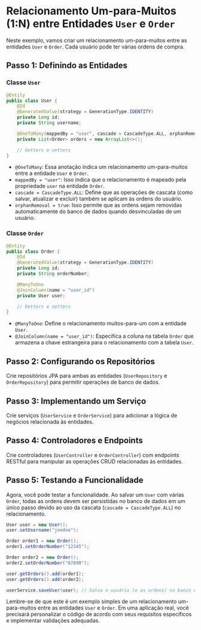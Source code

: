 # Relacionamento Um-para-Muitos (1:N) entre Entidades `User` e `Order`

Neste exemplo, vamos criar um relacionamento um-para-muitos entre as entidades `User` e `Order`. Cada usuário pode ter várias ordens de compra.

## Passo 1: Definindo as Entidades

### Classe `User`

```java
@Entity
public class User {
    @Id
    @GeneratedValue(strategy = GenerationType.IDENTITY)
    private Long id;
    private String username;

    @OneToMany(mappedBy = "user", cascade = CascadeType.ALL, orphanRemoval = true)
    private List<Order> orders = new ArrayList<>();

    // Getters e setters
}
```

- `@OneToMany`: Essa anotação indica um relacionamento um-para-muitos entre a entidade `User` e `Order`.
- `mappedBy = "user"`: Isso indica que o relacionamento é mapeado pela propriedade `user` na entidade `Order`.
- `cascade = CascadeType.ALL`: Define que as operações de cascata (como salvar, atualizar e excluir) também se aplicam às ordens do usuário.
- `orphanRemoval = true`: Isso permite que as ordens sejam removidas automaticamente do banco de dados quando desvinculadas de um usuário.

### Classe `Order`

```java
@Entity
public class Order {
    @Id
    @GeneratedValue(strategy = GenerationType.IDENTITY)
    private Long id;
    private String orderNumber;

    @ManyToOne
    @JoinColumn(name = "user_id")
    private User user;

    // Getters e setters
}
```

- `@ManyToOne`: Define o relacionamento muitos-para-um com a entidade `User`.
- `@JoinColumn(name = "user_id")`: Especifica a coluna na tabela `Order` que armazena a chave estrangeira para o relacionamento com a tabela `User`.

## Passo 2: Configurando os Repositórios

Crie repositórios JPA para ambas as entidades (`UserRepository` e `OrderRepository`) para permitir operações de banco de dados.

## Passo 3: Implementando um Serviço

Crie serviços (`UserService` e `OrderService`) para adicionar a lógica de negócios relacionada às entidades.

## Passo 4: Controladores e Endpoints

Crie controladores (`UserController` e `OrderController`) com endpoints RESTful para manipular as operações CRUD relacionadas às entidades.

## Passo 5: Testando a Funcionalidade

Agora, você pode testar a funcionalidade. Ao salvar um `User` com várias `Order`, todas as ordens devem ser persistidas no banco de dados em um único passo devido ao uso da cascata (`cascade = CascadeType.ALL`) no relacionamento.

```java
User user = new User();
user.setUsername("joedoe");

Order order1 = new Order();
order1.setOrderNumber("12345");

Order order2 = new Order();
order2.setOrderNumber("67890");

user.getOrders().add(order1);
user.getOrders().add(order2);

userService.saveUser(user); // Salva o usuário (e as ordens) no banco de dados
```

Lembre-se de que este é um exemplo simples de um relacionamento um-para-muitos entre as entidades `User` e `Order`. Em uma aplicação real, você precisará personalizar o código de acordo com seus requisitos específicos e implementar validações adequadas.